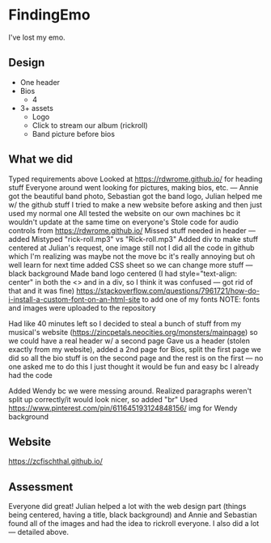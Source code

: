 # FindingEmo
I've lost my emo.
## Design
* One header
* Bios
  * 4
* 3+ assets
  * Logo
  * Click to stream our album (rickroll)
  * Band picture before bios

## What we did
Typed requirements above
Looked at https://rdwrome.github.io/ for heading stuff
Everyone around went looking for pictures, making bios, etc. — Annie got the beautiful band photo, Sebastian got the band logo, Julian helped me w/ the github stuff
I tried to make a new website before asking and then just used my normal one
All tested the website on our own machines bc it wouldn't update at the same time on everyone's
Stole code for audio controls from https://rdwrome.github.io/
	Missed stuff needed in header — added
	Mistyped "rick-roll.mp3" vs "Rick-roll.mp3"
Added div to make stuff centered at Julian's request, one image still not
I did all the code in github which I'm realizing was maybe not the move bc it's really annoying but oh well learn for next time
added CSS sheet so we can change more stuff — black background
Made band logo centered (I had style="text-align: center" in both the <> and in a div, so I think it was confused — got rid of that and it was fine)
https://stackoverflow.com/questions/7961721/how-do-i-install-a-custom-font-on-an-html-site to add one of my fonts
NOTE: fonts and images were uploaded to the repository

Had like 40 minutes left so I decided to steal a bunch of stuff from my musical's website (https://zincpetals.neocities.org/monsters/mainpage) so we could have a real header w/ a second page
Gave us a header (stolen exactly from my website), added a 2nd page for Bios, split the first page we did so all the bio stuff is on the second page and the rest is on the first — no one asked me to do this I just thought it would be fun and easy bc I already had the code

Added Wendy bc we were messing around. Realized paragraphs weren't split up correctly/it would look nicer, so added "br"
Used https://www.pinterest.com/pin/611645193124848156/ img for Wendy background

## Website
https://zcfischthal.github.io/

## Assessment
Everyone did great! Julian helped a lot with the web design part (things being centered, having a title, black background) and Annie and Sebastian found all of the images and had the idea to rickroll everyone.
I also did a lot — detailed above.